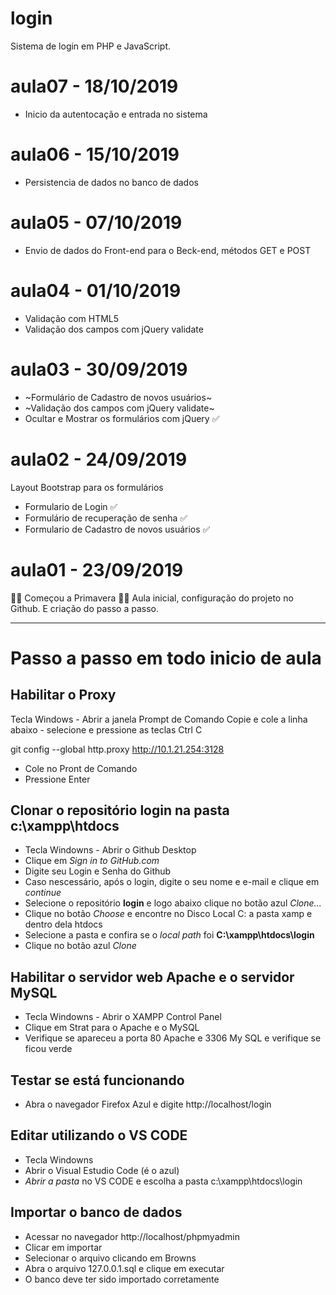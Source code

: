 # login
Sistema de login em PHP e JavaScript.

# aula07 - 18/10/2019
- Inicio da autentocação e entrada no sistema

# aula06 - 15/10/2019
- Persistencia de dados no banco de dados

# aula05 - 07/10/2019
- Envio de dados do Front-end para o Beck-end, métodos GET e POST

# aula04 - 01/10/2019
- Validação com HTML5
- Validação dos campos com jQuery validate

# aula03 - 30/09/2019
- ~Formulário de Cadastro de novos usuários~
- ~Validação dos campos com jQuery validate~
- Ocultar e Mostrar os formulários com jQuery ✅

# aula02 - 24/09/2019
Layout Bootstrap para os formulários
- Formulario de Login ✅
- Formulário de recuperação de senha ✅
- Formulario de Cadastro de novos usuários ✅

# aula01 - 23/09/2019
🌺🍀 Começou a Primavera 🌻🌷 
Aula inicial, configuração do projeto no Github.
E criação do passo a passo.

--- 

# Passo a passo em todo inicio de aula 

   ## Habilitar o Proxy

Tecla Windows - Abrir a janela Prompt de Comando
Copie e cole a linha abaixo - selecione e pressione as teclas Ctrl C

git config --global http.proxy http://10.1.21.254:3128

- Cole no Pront de Comando 
- Pressione Enter

## Clonar o repositório **login** na pasta **c:\xampp\htdocs**

- Tecla Windowns - Abrir o Github Desktop 
- Clique em *Sign in to GitHub.com*
- Digite seu Login e Senha do Github
- Caso nescessário, após o login, digite o seu nome e e-mail e clique em *continue*
- Selecione o repositório **login** e logo abaixo clique no botão azul *Clone...*
- Clique no botão *Choose* e encontre no Disco Local C: a pasta xamp e dentro dela htdocs
- Selecione a pasta e confira se o *local path* foi **C:\xampp\htdocs\login**
- Clique no botão azul *Clone*

## Habilitar o servidor web **Apache** e o servidor **MySQL**

- Tecla Windowns - Abrir o XAMPP Control Panel
- Clique em Strat para o Apache e o MySQL
- Verifique se apareceu a porta 80 Apache e 3306 My SQL e verifique se ficou verde

## Testar se está funcionando

- Abra o navegador Firefox Azul e digite http://localhost/login

## Editar utilizando o VS CODE

- Tecla Windowns 
- Abrir o Visual Estudio Code (é o azul)
- *Abrir a pasta* no VS CODE e escolha a pasta c:\xampp\htdocs\login

## Importar o banco de dados
- Acessar no navegador http://localhost/phpmyadmin
- Clicar em importar
- Selecionar o arquivo clicando em Browns 
- Abra o arquivo 127.0.0.1.sql e clique em executar
- O banco deve ter sido importado corretamente